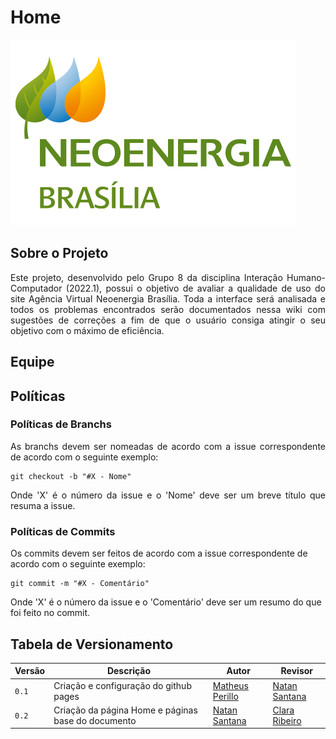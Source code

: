 # Home

![Logo](assets/logo.png)

## Sobre o Projeto

<div style="text-align: justify">
Este projeto, desenvolvido pelo Grupo 8 da disciplina Interação Humano-Computador (2022.1), possui o objetivo
de avaliar a qualidade de uso do site Agência Virtual Neoenergia Brasília. Toda a interface será analisada 
e todos os problemas encontrados serão documentados nessa wiki com sugestões de correções a fim de que o 
usuário consiga atingir o seu objetivo com o máximo de eficiência.
</div>

## Equipe


## Políticas

### Políticas de Branchs

<div style="text-align: justify">
As branchs devem ser nomeadas de acordo com a issue correspondente de acordo com o seguinte exemplo:

```
git checkout -b "#X - Nome"
```
Onde 'X' é o número da issue e o 'Nome' deve ser um breve título que resuma a issue.
</div>

### Políticas de Commits
Os commits devem ser feitos de acordo com a issue correspondente de acordo com o seguinte exemplo:

```
git commit -m "#X - Comentário"
```
Onde 'X' é o número da issue e o 'Comentário' deve ser um resumo do que foi feito no commit.

## Tabela de Versionamento

| Versão | Descrição | Autor | Revisor |
| ------ | --------- | ----- | ------- |
| `0.1`  | Criação e configuração do github pages | [Matheus Perillo](https://github.com/MatheusPerillo) | [Natan Santana](https://github.com/Neitan2001)
| `0.2`  | Criação da página Home e páginas base do documento | [Natan Santana](https://github.com/Neitan2001) | [Clara Ribeiro](https://github.com/clara-ribeiro)